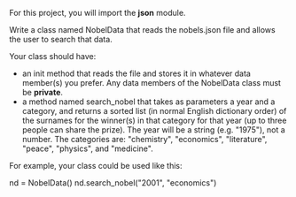 For this project, you will import the **json** module.

Write a class named NobelData that reads the nobels.json file and allows the user to search that data.

Your class should have:
* an init method that reads the file and stores it in whatever data member(s) you prefer. Any data members of the NobelData class must be **private**.
* a method named search_nobel that takes as parameters a year and a category, and returns a sorted list (in normal English dictionary order) of the surnames for the winner(s) in that category for that year (up to three people can share the prize). The year will be a string (e.g. "1975"), not a number. The categories are: "chemistry", "economics", "literature", "peace", "physics", and "medicine".

For example, your class could be used like this:

nd = NobelData()
nd.search_nobel("2001", "economics")
